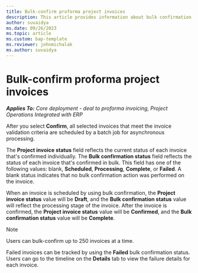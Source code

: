 ```yaml
---
title: Bulk-confirm proforma project invoices
description: This article provides information about bulk confirmation of proforma project-based invoices.
author: suvaidya
ms.date: 09/26/2023
ms.topic: article
ms.custom: bap-template
ms.reviewer: johnmichalak
ms.author: suvaidya
---
```


# Bulk-confirm proforma project invoices

_**Applies To:** Core deployment - deal to proforma invoicing, Project Operations Integrated with ERP_

After you select **Confirm**, all selected invoices that meet the invoice validation criteria are scheduled by a batch job for asynchronous processing.

The **Project invoice status** field reflects the current status of each invoice that's confirmed individually. The **Bulk confirmation status** field reflects the status of each invoice that's confirmed in bulk. This field has one of the following values: blank, **Scheduled**, **Processing**, **Complete**, or **Failed**. A blank status indicates that no bulk confirmation action was performed on the invoice.

When an invoice is scheduled by using bulk confirmation, the **Project invoice status** value will be **Draft**, and the **Bulk confirmation status** value will reflect the processing stage of the invoice. After the invoice is confirmed, the **Project invoice status** value will be **Confirmed**, and the **Bulk confirmation status** value will be **Complete**.

> [!NOTE]
> Users can bulk-confirm up to 250 invoices at a time.
>
> Failed invoices can be tracked by using the **Failed** bulk confirmation status. Users can go to the timeline on the **Details** tab to view the failure details for each invoice.
